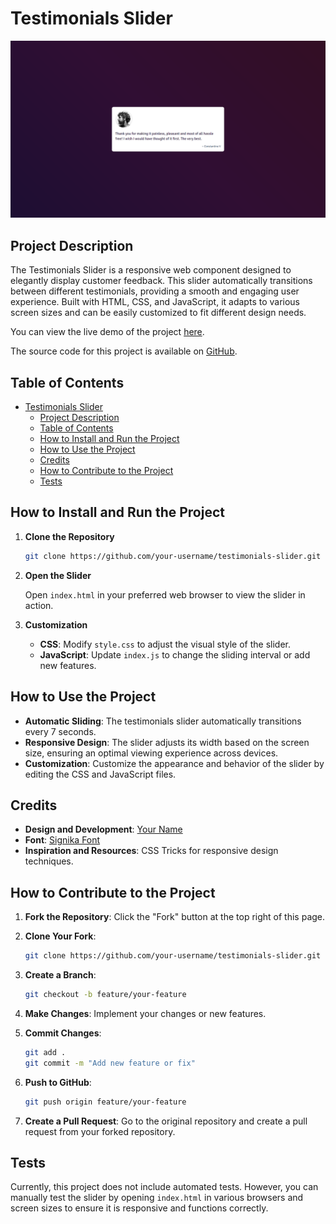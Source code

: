 # Testimonials Slider

![Testimonials Slider Example](./design/Testimonial.png)

## Project Description

The Testimonials Slider is a responsive web component designed to elegantly display customer feedback. This slider automatically transitions between different testimonials, providing a smooth and engaging user experience. Built with HTML, CSS, and JavaScript, it adapts to various screen sizes and can be easily customized to fit different design needs.

You can view the live demo of the project [here](https://rajiv-0920.github.io/Testimonial-Slider/).

The source code for this project is available on [GitHub](https://github.com/Rajiv-0920/Testimonial-Slider.git).

## Table of Contents

- [Testimonials Slider](#testimonials-slider)
  - [Project Description](#project-description)
  - [Table of Contents](#table-of-contents)
  - [How to Install and Run the Project](#how-to-install-and-run-the-project)
  - [How to Use the Project](#how-to-use-the-project)
  - [Credits](#credits)
  - [How to Contribute to the Project](#how-to-contribute-to-the-project)
  - [Tests](#tests)

## How to Install and Run the Project

1. **Clone the Repository**

    ```bash
    git clone https://github.com/your-username/testimonials-slider.git
    ```

2. **Open the Slider**

    Open `index.html` in your preferred web browser to view the slider in action.

3. **Customization**

    - **CSS**: Modify `style.css` to adjust the visual style of the slider.
    - **JavaScript**: Update `index.js` to change the sliding interval or add new features.

## How to Use the Project

- **Automatic Sliding**: The testimonials slider automatically transitions every 7 seconds.
- **Responsive Design**: The slider adjusts its width based on the screen size, ensuring an optimal viewing experience across devices.
- **Customization**: Customize the appearance and behavior of the slider by editing the CSS and JavaScript files.

## Credits

- **Design and Development**: [Your Name](https://github.com/your-username)
- **Font**: [Signika Font](https://fonts.google.com/specimen/Signika)
- **Inspiration and Resources**: CSS Tricks for responsive design techniques.

## How to Contribute to the Project

1. **Fork the Repository**: Click the "Fork" button at the top right of this page.
2. **Clone Your Fork**:

    ```bash
    git clone https://github.com/your-username/testimonials-slider.git
    ```

3. **Create a Branch**:

    ```bash
    git checkout -b feature/your-feature
    ```

4. **Make Changes**: Implement your changes or new features.
5. **Commit Changes**:

    ```bash
    git add .
    git commit -m "Add new feature or fix"
    ```

6. **Push to GitHub**:

    ```bash
    git push origin feature/your-feature
    ```

7. **Create a Pull Request**: Go to the original repository and create a pull request from your forked repository.

## Tests

Currently, this project does not include automated tests. However, you can manually test the slider by opening `index.html` in various browsers and screen sizes to ensure it is responsive and functions correctly.
